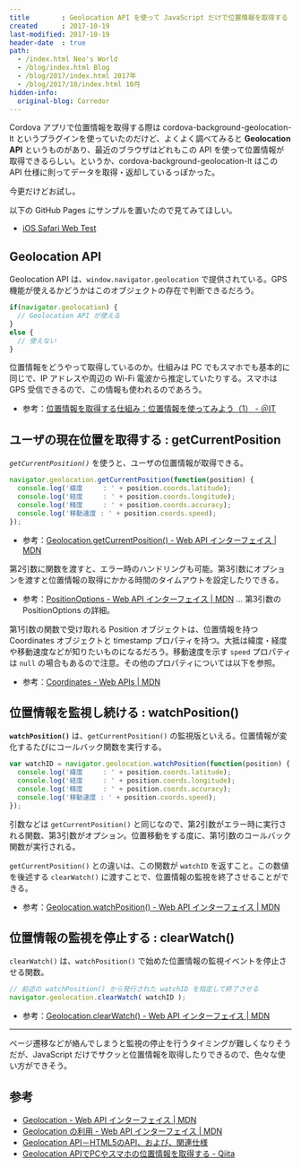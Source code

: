 ```yaml
---
title        : Geolocation API を使って JavaScript だけで位置情報を取得する
created      : 2017-10-19
last-modified: 2017-10-19
header-date  : true
path:
  - /index.html Neo's World
  - /blog/index.html Blog
  - /blog/2017/index.html 2017年
  - /blog/2017/10/index.html 10月
hidden-info:
  original-blog: Corredor
---
```


Cordova アプリで位置情報を取得する際は cordova-background-geolocation-lt というプラグインを使っていたのだけど、よくよく調べてみると **Geolocation API** というものがあり、最近のブラウザはどれもこの API を使って位置情報が取得できるらしい。というか、cordova-background-geolocation-lt はこの API 仕様に則ってデータを取得・返却しているっぽかった。

今更だけどお試し。

以下の GitHub Pages にサンプルを置いたので見てみてほしい。

- [iOS Safari Web Test](https://neos21.github.io/poc-ios-safari-web/js-api-access-1.html)

## Geolocation API

Geolocation API は、`window.navigator.geolocation` で提供されている。GPS 機能が使えるかどうかはこのオブジェクトの存在で判断できるだろう。

```javascript
if(navigator.geolocation) {
  // Geolocation API が使える
}
else {
  // 使えない
}
```

位置情報をどうやって取得しているのか。仕組みは PC でもスマホでも基本的に同じで、IP アドレスや周辺の Wi-Fi 電波から推定していたりする。スマホは GPS 受信できるので、この情報も使われるのであろう。

- 参考：[位置情報を取得する仕組み：位置情報を使ってみよう（1） - ＠IT](http://www.atmarkit.co.jp/ait/articles/0902/12/news135.html)

## ユーザの現在位置を取得する : getCurrentPosition

_`getCurrentPosition()`_ を使うと、ユーザの位置情報が取得できる。

```javascript
navigator.geolocation.getCurrentPosition(function(position) {
  console.log('緯度     : ' + position.coords.latitude);
  console.log('経度     : ' + position.coords.longitude);
  console.log('精度     : ' + position.coords.accuracy);
  console.log('移動速度 : ' + position.coords.speed);
});
```

- 参考：[Geolocation.getCurrentPosition() - Web API インターフェイス | MDN](https://developer.mozilla.org/ja/docs/Web/API/Geolocation/getCurrentPosition)

第2引数に関数を渡すと、エラー時のハンドリングも可能。第3引数にオプションを渡すと位置情報の取得にかかる時間のタイムアウトを設定したりできる。

- 参考：[PositionOptions - Web API インターフェイス | MDN](https://developer.mozilla.org/ja/docs/Web/API/PositionOptions) … 第3引数の PositionOptions の詳細。

第1引数の関数で受け取れる Position オブジェクトは、位置情報を持つ Coordinates オブジェクトと timestamp プロパティを持つ。大抵は緯度・経度や移動速度などが知りたいものになるだろう。移動速度を示す `speed` プロパティは `null` の場合もあるので注意。その他のプロパティについては以下を参照。

- 参考：[Coordinates - Web APIs | MDN](https://developer.mozilla.org/en-US/docs/Web/API/Coordinates)

## 位置情報を監視し続ける : watchPosition()

**`watchPosition()`** は、`getCurrentPosition()` の監視版といえる。位置情報が変化するたびにコールバック関数を実行する。

```javascript
var watchID = navigator.geolocation.watchPosition(function(position) {
  console.log('緯度     : ' + position.coords.latitude);
  console.log('経度     : ' + position.coords.longitude);
  console.log('精度     : ' + position.coords.accuracy);
  console.log('移動速度 : ' + position.coords.speed);
});
```

引数などは `getCurrentPosition()` と同じなので、第2引数がエラー時に実行される関数、第3引数がオプション。位置移動をする度に、第1引数のコールバック関数が実行される。

`getCurrentPosition()` との違いは、この関数が `watchID` を返すこと。この数値を後述する `clearWatch()` に渡すことで、位置情報の監視を終了させることができる。

- 参考：[Geolocation.watchPosition() - Web API インターフェイス | MDN](https://developer.mozilla.org/ja/docs/Web/API/Geolocation/watchPosition)

## 位置情報の監視を停止する : clearWatch()

`clearWatch()` は、`watchPosition()` で始めた位置情報の監視イベントを停止させる関数。

```javascript
// 前述の watchPosition() から発行された watchID を指定して終了させる
navigator.geolocation.clearWatch( watchID );
```

- 参考：[Geolocation.clearWatch() - Web API インターフェイス | MDN](https://developer.mozilla.org/ja/docs/Web/API/Geolocation/clearWatch)

---

ページ遷移などが絡んでしまうと監視の停止を行うタイミングが難しくなりそうだが、JavaScript だけでサクッと位置情報を取得したりできるので、色々な使い方ができそう。

## 参考

- [Geolocation - Web API インターフェイス | MDN](https://developer.mozilla.org/ja/docs/Web/API/Geolocation)
- [Geolocation の利用 - Web API インターフェイス | MDN](https://developer.mozilla.org/ja/docs/Web/API/Geolocation/Using_geolocation)
- [Geolocation API－HTML5のAPI、および、関連仕様](http://www.htmq.com/geolocation/)
- [Geolocation APIでPCやスマホの位置情報を取得する - Qiita](http://qiita.com/akkey2475/items/81f4f94f17bfe5c7ce42)

